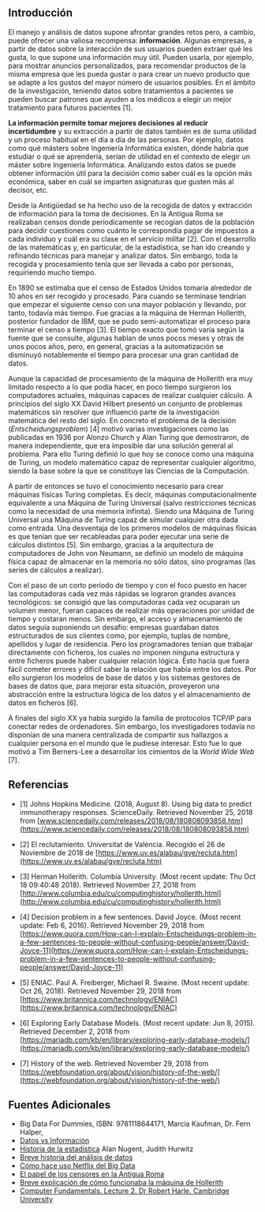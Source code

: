 ## Introducción

El manejo y análisis de datos supone afrontar grandes retos pero, a cambio, puede ofrecer una valiosa recompensa: **información**. Algunas empresas, a partir de datos sobre la interacción de sus usuarios pueden extraer qué les gusta, lo que supone una información muy útil. Pueden usarla, por ejemplo, para mostrar anuncios personalizados, para recomendar productos de la misma empresa que les pueda gustar o para crear un nuevo producto que se adapte a los gustos del mayor número de usuarios posibles. En el ámbito de la investigación, teniendo datos sobre tratamientos a pacientes se pueden buscar patrones que ayuden a los médicos a elegir un mejor tratamiento para futuros pacientes [1].

**La información permite tomar mejores decisiones al reducir incertidumbre** y su extracción a partir de datos también es de suma utilidad y un proceso habitual en el día a día de las personas. Por ejemplo, datos como qué másters sobre Ingeniería Informática existen, dónde habría que estudiar o qué se aprendería, serían de utilidad en el contexto de elegir un máster sobre Ingeniería Informática. Analizando estos datos se puede obtener información útil para la decisión como saber cuál es la opción más económica, saber en cuál se imparten asignaturas que gusten más al decisor, etc.

Desde la Antigüedad se ha hecho uso de la recogida de datos y extracción de información para la toma de decisiones. En la Antigua Roma se realizaban censos donde períodicamente se recogían datos de la población para decidir cuestiones como cuánto le correspondía pagar de impuestos a cada individuo y cuál era su clase en el servicio militar [2]. Con el desarrollo de las matemáticas y, en particular, de la estadística, se han ido creando y refinando técnicas para manejar y analizar datos. Sin embargo, toda la recogida y procesamiento tenía que ser llevada a cabo por personas, requiriendo mucho tiempo.

En 1890 se estimaba que el censo de Estados Unidos tomaría alrededor de 10 años en ser recogido y procesado. Para cuando se terminase tendrían que empezar el siguiente censo con una mayor población y llevando, por tanto, todavía más tiempo. Fue gracias a la máquina de Herman Hollerith, posterior fundador de IBM, que se pudo semi-automatizar el proceso para terminar el censo a tiempo [3]. El tiempo exacto que tomó varía según la fuente que se consulte, algunas hablan de unos pocos meses y otras de unos pocos años, pero, en general, gracias a la automatización se disminuyó notablemente el tiempo para procesar una gran cantidad de datos.

Aunque la capacidad de procesamiento de la máquina de Hollerith era muy limitado respecto a lo que podía hacer, en poco tiempo surgieron los computadores actuales, máquinas capaces de realizar cualquier cálculo. A principios del siglo XX David Hilbert presentó un conjunto de problemas matemáticos sin resolver que influenció parte de la investigación matemática del resto del siglo. En concreto el problema de la decisión (_Entscheidungsproblem_) [4] motivó varias investigaciones como las publicadas en 1936 por Alonzo Church y Alan Turing que demostraron, de manera independiente, que era imposible dar una solución general al problema. Para ello Turing definió lo que hoy se conoce como una máquina de Turing, un modelo matemático capaz de representar cualquier algoritmo, siendo la base sobre la que se constituye las Ciencias de la Computación.

A partir de entonces se tuvo el conocimiento necesario para crear máquinas físicas Turing completas. Es decir, máquinas computacionalmente equivalente a una Máquina de Turing Universal (salvo restricciones técnicas como la necesidad de una memoria infinita). Siendo una Máquina de Turing Universal una Máquina de Turing capaz de simular cualquier otra dada como entrada. Una desventaja de los primeros modelos de máquinas físicas es que tenían que ser recableadas para poder ejecutar una serie de cálculos distintos [5]. Sin embargo, gracias a la arquitectura de computadores de John von Neumann, se definió un modelo de máquina física capaz de almacenar en la memoria no sólo datos, sino programas (las series de cálculos a realizar).

Con el paso de un corto período de tiempo y con el foco puesto en hacer las computadoras cada vez más rápidas se lograron grandes avances tecnológicos: se consigió que las computadoras cada vez ocuparan un volumen menor, fueran capaces de realizar más operaciones por unidad de tiempo y costaran menos. Sin embargo, el acceso y almacenamiento de datos seguía suponiendo un desafío: empresas guardaban datos estructurados de sus clientes como, por ejemplo, tuplas de nombre, apellidos y lugar de residencia. Pero los programadores tenían que trabajar directamente con ficheros, los cuales no imponen ninguna estructura y entre ficheros puede haber cualquier relación lógica. Esto hacía que fuera fácil cometer errores y difícil saber la relación que había entre los datos. Por ello surgieron los modelos de base de datos y los sistemas gestores de bases de datos que, para mejorar esta situación, proveyeron una abstracción entre la estructura lógica de los datos y el almacenamiento de datos en ficheros [6].

A finales del siglo XX ya había surgido la familia de protocolos TCP/IP para conectar redes de ordenadores. Sin embargo, los investigadores todavía no disponían de una manera centralizada de compartir sus hallazgos a cualquier persona en el mundo que le pudiese interesar. Esto fue lo que motivó a Tim Berners-Lee a desarrollar los cimientos de la _World Wide Web_ [7].

## Referencias

- [1] Johns Hopkins Medicine. (2018, August 8). Using big data to predict
  immunotherapy responses. ScienceDaily. Retrieved November 25, 2018 from
  [www.sciencedaily.com/releases/2018/08/180808093858.htm](https://www.sciencedaily.com/releases/2018/08/180808093858.htm)

- [2] El reclutamiento. Universitat de València. Recogido el 26 de Noviembre de 2018 de [https://www.uv.es/alabau/gye/recluta.htm](https://www.uv.es/alabau/gye/recluta.htm)

- [3] Herman Hollerith. Columbia University. (Most recent update: Thu Oct 18 09:40:48 2018). Retrieved November 27, 2018 from [http://www.columbia.edu/cu/computinghistory/hollerith.html](http://www.columbia.edu/cu/computinghistory/hollerith.html)

- [4] Decision problem in a few sentences. David Joyce. (Most recent update: Feb 6, 2016). Retrieved November 29, 2018 from [https://www.quora.com/How-can-I-explain-Entscheidungs-problem-in-a-few-sentences-to-people-without-confusing-people/answer/David-Joyce-11](https://www.quora.com/How-can-I-explain-Entscheidungs-problem-in-a-few-sentences-to-people-without-confusing-people/answer/David-Joyce-11)

- [5] ENIAC. Paul A. Freiberger, Michael R. Swaine. (Most recent update: Oct 26, 2018). Retrieved November 29, 2018 from [https://www.britannica.com/technology/ENIAC](https://www.britannica.com/technology/ENIAC)

- [6] Exploring Early Database Models. (Most recent update: Jun 8, 2015). Retrieved December 2, 2018 from [https://mariadb.com/kb/en/library/exploring-early-database-models/](https://mariadb.com/kb/en/library/exploring-early-database-models/)

- [7] History of the web. Retrieved November 29, 2018 from [https://webfoundation.org/about/vision/history-of-the-web/](https://webfoundation.org/about/vision/history-of-the-web/)

## Fuentes Adicionales

- Big Data For Dummies, ISBN: 9781118644171, Marcia Kaufman, Dr. Fern Halper,
- [Datos vs Información](https://www.researchgate.net/post/What_is_the_difference_between_data_and_information/1)
- [Historia de la estadística](https://en.wikipedia.org/wiki/History_of_statistics)
  Alan Nugent, Judith Hurwitz
- [Breve historia del análisis de datos](https://www.flydata.com/blog/a-brief-history-of-data-analysis/)
- [Cómo hace uso Netflix del Big Data](https://medium.com/swlh/how-netflix-uses-big-data-20b5419c1edf)
- [El papel de los censores en la Antigua Roma](https://www.ancient.eu/censor/)
- [Breve explicación de cómo funcionaba la máquina de Hollerith](https://www.youtube.com/watch?v=9HXjLW7v-II)
- [Computer Fundamentals. Lecture 2. Dr Robert Harle. Cambridge University](https://www.cl.cam.ac.uk/teaching/1314/CompFund/Lecture2.pdf)
